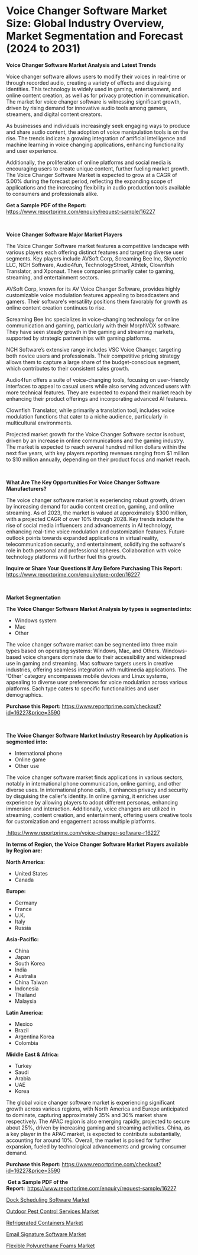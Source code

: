 <p><h1>Voice Changer Software Market Size: Global Industry Overview, Market Segmentation and Forecast (2024 to 2031)</h1></p><p><strong>Voice Changer Software Market Analysis and Latest Trends</strong></p>
<p><p>Voice changer software allows users to modify their voices in real-time or through recorded audio, creating a variety of effects and disguising identities. This technology is widely used in gaming, entertainment, and online content creation, as well as for privacy protection in communication. The market for voice changer software is witnessing significant growth, driven by rising demand for innovative audio tools among gamers, streamers, and digital content creators. </p><p>As businesses and individuals increasingly seek engaging ways to produce and share audio content, the adoption of voice manipulation tools is on the rise. The trends indicate a growing integration of artificial intelligence and machine learning in voice changing applications, enhancing functionality and user experience. </p><p>Additionally, the proliferation of online platforms and social media is encouraging users to create unique content, further fueling market growth. The Voice Changer Software Market is expected to grow at a CAGR of 5.00% during the forecast period, reflecting the expanding scope of applications and the increasing flexibility in audio production tools available to consumers and professionals alike.</p></p>
<p><strong>Get a Sample PDF of the Report:&nbsp;</strong> <a href="https://www.reportprime.com/enquiry/request-sample/16227?utm_campaign=1143&utm_medium=2&utm_source=Github&utm_content=ia&utm_term=02122024&utm_id=voice-changer-software">https://www.reportprime.com/enquiry/request-sample/16227</a></p>
<p>&nbsp;</p>
<p><strong>Voice Changer Software Major Market Players</strong></p>
<p><p>The Voice Changer Software market features a competitive landscape with various players each offering distinct features and targeting diverse user segments. Key players include AVSoft Corp, Screaming Bee Inc, Skynetric LLC, NCH Software, Audio4fun, TechnologyStreet, Athtek, Clownfish Translator, and Xponaut. These companies primarily cater to gaming, streaming, and entertainment sectors.</p><p>AVSoft Corp, known for its AV Voice Changer Software, provides highly customizable voice modulation features appealing to broadcasters and gamers. Their software's versatility positions them favorably for growth as online content creation continues to rise. </p><p>Screaming Bee Inc specializes in voice-changing technology for online communication and gaming, particularly with their MorphVOX software. They have seen steady growth in the gaming and streaming markets, supported by strategic partnerships with gaming platforms.</p><p>NCH Software’s extensive range includes VSC Voice Changer, targeting both novice users and professionals. Their competitive pricing strategy allows them to capture a large share of the budget-conscious segment, which contributes to their consistent sales growth.</p><p>Audio4fun offers a suite of voice-changing tools, focusing on user-friendly interfaces to appeal to casual users while also serving advanced users with more technical features. They are expected to expand their market reach by enhancing their product offerings and incorporating advanced AI features.</p><p>Clownfish Translator, while primarily a translation tool, includes voice modulation functions that cater to a niche audience, particularly in multicultural environments.</p><p>Projected market growth for the Voice Changer Software sector is robust, driven by an increase in online communications and the gaming industry. The market is expected to reach several hundred million dollars within the next five years, with key players reporting revenues ranging from $1 million to $10 million annually, depending on their product focus and market reach.</p></p>
<p>&nbsp;</p>
<p><strong>What Are The Key Opportunities For Voice Changer Software Manufacturers?</strong></p>
<p><p>The voice changer software market is experiencing robust growth, driven by increasing demand for audio content creation, gaming, and online streaming. As of 2023, the market is valued at approximately $300 million, with a projected CAGR of over 10% through 2028. Key trends include the rise of social media influencers and advancements in AI technology, enhancing real-time voice modulation and customization features. Future outlook points towards expanded applications in virtual reality, telecommunication security, and entertainment, solidifying the software's role in both personal and professional spheres. Collaboration with voice technology platforms will further fuel this growth.</p></p>
<p><strong>Inquire or Share Your Questions If Any Before Purchasing This Report:</strong> <a href="https://www.reportprime.com/enquiry/pre-order/16227?utm_campaign=1143&utm_medium=2&utm_source=Github&utm_content=ia&utm_term=02122024&utm_id=voice-changer-software">https://www.reportprime.com/enquiry/pre-order/16227</a></p>
<p>&nbsp;</p>
<p><strong>Market Segmentation</strong></p>
<p><strong>The Voice Changer Software Market Analysis by types is segmented into:</strong></p>
<p><ul><li>Windows system</li><li>Mac</li><li>Other</li></ul></p>
<p><p>The voice changer software market can be segmented into three main types based on operating systems: Windows, Mac, and Others. Windows-based voice changers dominate due to their accessibility and widespread use in gaming and streaming. Mac software targets users in creative industries, offering seamless integration with multimedia applications. The 'Other' category encompasses mobile devices and Linux systems, appealing to diverse user preferences for voice modulation across various platforms. Each type caters to specific functionalities and user demographics.</p></p>
<p><strong>Purchase this Report:&nbsp;</strong><a href="https://www.reportprime.com/checkout?id=16227&price=3590&utm_campaign=1143&utm_medium=2&utm_source=Github&utm_content=ia&utm_term=02122024&utm_id=voice-changer-software">https://www.reportprime.com/checkout?id=16227&price=3590</a></p>
<p>&nbsp;</p>
<p><strong>The Voice Changer Software Market Industry Research by Application is segmented into:</strong></p>
<p><ul><li>International phone</li><li>Online game</li><li>Other use</li></ul></p>
<p><p>The voice changer software market finds applications in various sectors, notably in international phone communication, online gaming, and other diverse uses. In international phone calls, it enhances privacy and security by disguising the caller's identity. In online gaming, it enriches user experience by allowing players to adopt different personas, enhancing immersion and interaction. Additionally, voice changers are utilized in streaming, content creation, and entertainment, offering users creative tools for customization and engagement across multiple platforms.</p></p>
<p><a href="https://www.reportprime.com/voice-changer-software-r16227?utm_campaign=1143&utm_medium=2&utm_source=Github&utm_content=ia&utm_term=02122024&utm_id=voice-changer-software">&nbsp;https://www.reportprime.com/voice-changer-software-r16227</a></p>
<p><strong>In terms of Region, the Voice Changer Software Market Players available by Region are:</strong></p>
<p>
    <p> <strong> North America: </strong>
        <ul>
            <li>United States</li>
            <li>Canada</li>
        </ul>
        </p> 
    <p> <strong> Europe: </strong>
        <ul>
            <li>Germany</li>
            <li>France</li>
            <li>U.K.</li>
            <li>Italy</li>
            <li>Russia</li>
        </ul>
        </p> 
    <p> <strong> Asia-Pacific: </strong>
        <ul>
            <li>China</li>
            <li>Japan</li>
            <li>South Korea</li>
            <li>India</li>
            <li>Australia</li>
            <li>China Taiwan</li>
            <li>Indonesia</li>
            <li>Thailand</li>
            <li>Malaysia</li>
        </ul>
        </p> 
    <p> <strong> Latin America: </strong>
        <ul>
            <li>Mexico</li>
            <li>Brazil</li>
            <li>Argentina Korea</li>
            <li>Colombia</li>
        </ul>
        </p> 
    <p> <strong> Middle East & Africa: </strong>
        <ul>
            <li>Turkey</li>
            <li>Saudi</li>
            <li>Arabia</li>
            <li>UAE</li>
            <li>Korea</li>
        </ul>
    </p>
    </p>
<p><p>The global voice changer software market is experiencing significant growth across various regions, with North America and Europe anticipated to dominate, capturing approximately 35% and 30% market share respectively. The APAC region is also emerging rapidly, projected to secure about 25%, driven by increasing gaming and streaming activities. China, as a key player in the APAC market, is expected to contribute substantially, accounting for around 10%. Overall, the market is poised for further expansion, fueled by technological advancements and growing consumer demand.</p></p>
<p><strong>Purchase this Report: </strong><a href="https://www.reportprime.com/checkout?id=16227&price=3590&utm_campaign=1143&utm_medium=2&utm_source=Github&utm_content=ia&utm_term=02122024&utm_id=voice-changer-software">https://www.reportprime.com/checkout?id=16227&price=3590</a></p>
<p>&nbsp;<strong>Get a Sample PDF of the Report:&nbsp;&nbsp;</strong><a href="https://www.reportprime.com/enquiry/request-sample/16227?utm_campaign=1143&utm_medium=2&utm_source=Github&utm_content=ia&utm_term=02122024&utm_id=voice-changer-software">https://www.reportprime.com/enquiry/request-sample/16227</a></p>
<p><strong></strong></p>
<p><p><a href="https://github.com/osbornrdaflalo/Market-Research-Report-List-1/blob/main/dock-scheduling-software-market.md?utm_campaign=1143&utm_medium=2&utm_source=Github&utm_content=ia&utm_term=02122024&utm_id=voice-changer-software">Dock Scheduling Software Market</a></p><p><a href="https://issuu.com/reportprime-2/docs/outdoor-pest-control-services-market-size-2030.ppt?utm_campaign=1143&utm_medium=2&utm_source=Github&utm_content=ia&utm_term=02122024&utm_id=voice-changer-software">Outdoor Pest Control Services Market</a></p><p><a href="https://www.linkedin.com/pulse/comprehensive-study-refrigerated-containers-market-size-dynamics-m1cdf?utm_campaign=1143&utm_medium=2&utm_source=Github&utm_content=ia&utm_term=02122024&utm_id=voice-changer-software">Refrigerated Containers Market</a></p><p><a href="https://github.com/lashaunm5st/Market-Research-Report-List-1/blob/main/email-signature-software-market.md?utm_campaign=1143&utm_medium=2&utm_source=Github&utm_content=ia&utm_term=02122024&utm_id=voice-changer-software">Email Signature Software Market</a></p><p><a href="https://issuu.com/reportprime-2/docs/flexible-polyurethane-foams-market-size-2030.pptx?utm_campaign=1143&utm_medium=2&utm_source=Github&utm_content=ia&utm_term=02122024&utm_id=voice-changer-software">Flexible Polyurethane Foams Market</a></p></p>